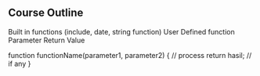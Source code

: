 Course Outline
-------------------------------------------------------
Built in functions (include, date, string function)
User Defined function
Parameter
Return Value


function functionName(parameter1, parameter2) {
  // process
  return hasil; // if any
}
